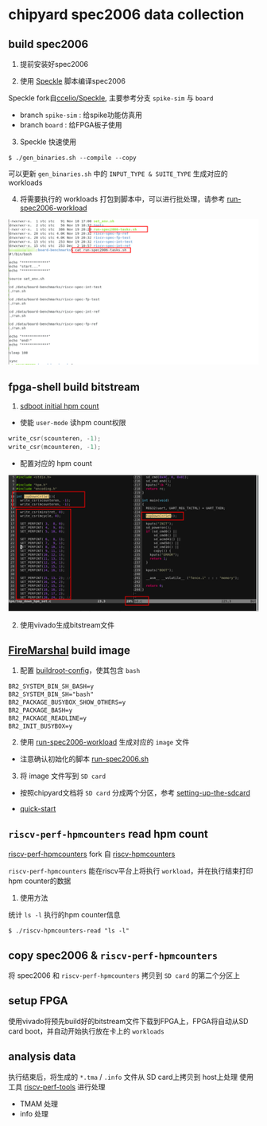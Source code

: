 # chipyard spec2006 data collection  

## build spec2006   

1. 提前安装好spec2006  

2. 使用 [Speckle](https://github.com/KingFrige/Speckle) 脚本编译spec2006   

Speckle fork自[ccelio/Speckle](https://github.com/ccelio/Speckle), 主要参考分支 `spike-sim` 与 `board`  
  - branch `spike-sim` : 给spike功能仿真用  
  - branch `board` : 给FPGA板子使用  

3. Speckle 快速使用  

```
$ ./gen_binaries.sh --compile --copy
```

可以更新 `gen_binaries.sh` 中的 `INPUT_TYPE & SUITE_TYPE` 生成对应的workloads

4. 将需要执行的 workloads 打包到脚本中，可以进行批处理，请参考 [run-spec2006-workload](https://github.com/KingFrige/run-spec2006-workload/blob/main/misc/run-spec2006-tasks.sh)

![](picture/run-spec2006-tasks.png)


## fpga-shell build bitstream  

1. [sdboot initial hpm count](https://github.com/KingFrige/chipyard/tree/TMAM/fpga/src/main/resources/vcu118/sdboot)   

- 使能 `user-mode` 读hpm count权限

```c
write_csr(scounteren, -1);
write_csr(mcounteren, -1);
```

- 配置对应的 hpm count

![](picture/sdboot.png)


2. 使用vivado生成bitstream文件


## [FireMarshal](https://github.com/KingFrige/FireMarshal) build image

1. 配置 [buildroot-config](https://github.com/KingFrige/FireMarshal/blob/perf/boards/prototype/base-workloads/br-base/buildroot-config)，使其包含 `bash`  

```
BR2_SYSTEM_BIN_SH_BASH=y
BR2_SYSTEM_BIN_SH="bash"
BR2_PACKAGE_BUSYBOX_SHOW_OTHERS=y
BR2_PACKAGE_BASH=y
BR2_PACKAGE_READLINE=y
BR2_INIT_BUSYBOX=y
```

2. 使用 [run-spec2006-workload](https://github.com/KingFrige/run-spec2006-workload) 生成对应的 `image` 文件

- 注意确认初始化的脚本 [run-spec2006.sh](https://github.com/KingFrige/run-spec2006-workload/blob/main/overlay/run-spec2006.sh)

3. 将 image 文件写到 `SD card`  

- 按照chipyard文档将 `SD card` 分成两个分区，参考 [setting-up-the-sdcard](https://chipyard.readthedocs.io/en/latest/Prototyping/VCU118.html#setting-up-the-sdcard)

- [quick-start](https://github.com/KingFrige/FireMarshal/blob/perf/quick-start.md)


## `riscv-perf-hpmcounters` read hpm count   

[riscv-perf-hpmcounters](https://github.com/KingFrige/riscv-perf-hpmcounters) fork 自 [riscv-hpmcounters](https://github.com/ccelio/riscv-hpmcounters)

`riscv-perf-hpmcounters` 能在riscv平台上将执行 `workload`，并在执行结束打印 hpm counter的数据


1. 使用方法

统计 `ls -l` 执行的hpm counter信息

```
$ ./riscv-hpmcounters-read "ls -l"
```

## copy spec2006 & `riscv-perf-hpmcounters`  

将 spec2006 和 `riscv-perf-hpmcounters` 拷贝到 `SD card` 的第二个分区上


## setup FPGA   

使用vivado将预先build好的bitstream文件下载到FPGA上，FPGA将自动从SD card boot，并自动开始执行放在卡上的 `workloads`


## analysis data  

执行结束后，将生成的 `*.tma` / `.info` 文件从 SD card上拷贝到 host上处理
使用工具 [riscv-perf-tools](https://github.com/KingFrige/riscv-perf-tools) 进行处理

- TMAM 处理 
- info 处理

